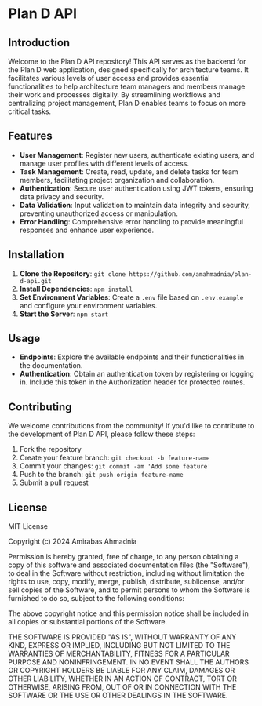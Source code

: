 # Plan D API

## Introduction
Welcome to the Plan D API repository! This API serves as the backend for the Plan D web application, designed specifically for architecture teams. It facilitates various levels of user access and provides essential functionalities to help architecture team managers and members manage their work and processes digitally. By streamlining workflows and centralizing project management, Plan D enables teams to focus on more critical tasks.

## Features
- **User Management**: Register new users, authenticate existing users, and manage user profiles with different levels of access.
- **Task Management**: Create, read, update, and delete tasks for team members, facilitating project organization and collaboration.
- **Authentication**: Secure user authentication using JWT tokens, ensuring data privacy and security.
- **Data Validation**: Input validation to maintain data integrity and security, preventing unauthorized access or manipulation.
- **Error Handling**: Comprehensive error handling to provide meaningful responses and enhance user experience.

## Installation
1. **Clone the Repository**: `git clone https://github.com/amahmadnia/plan-d-api.git`
2. **Install Dependencies**: `npm install`
3. **Set Environment Variables**: Create a `.env` file based on `.env.example` and configure your environment variables.
4. **Start the Server**: `npm start`

## Usage
- **Endpoints**: Explore the available endpoints and their functionalities in the documentation.
- **Authentication**: Obtain an authentication token by registering or logging in. Include this token in the Authorization header for protected routes.

## Contributing
We welcome contributions from the community! If you'd like to contribute to the development of Plan D API, please follow these steps:
1. Fork the repository
2. Create your feature branch: `git checkout -b feature-name`
3. Commit your changes: `git commit -am 'Add some feature'`
4. Push to the branch: `git push origin feature-name`
5. Submit a pull request

## License
MIT License

Copyright (c) 2024 Amirabas Ahmadnia

Permission is hereby granted, free of charge, to any person obtaining a copy
of this software and associated documentation files (the "Software"), to deal
in the Software without restriction, including without limitation the rights
to use, copy, modify, merge, publish, distribute, sublicense, and/or sell
copies of the Software, and to permit persons to whom the Software is
furnished to do so, subject to the following conditions:

The above copyright notice and this permission notice shall be included in all
copies or substantial portions of the Software.

THE SOFTWARE IS PROVIDED "AS IS", WITHOUT WARRANTY OF ANY KIND, EXPRESS OR
IMPLIED, INCLUDING BUT NOT LIMITED TO THE WARRANTIES OF MERCHANTABILITY,
FITNESS FOR A PARTICULAR PURPOSE AND NONINFRINGEMENT. IN NO EVENT SHALL THE
AUTHORS OR COPYRIGHT HOLDERS BE LIABLE FOR ANY CLAIM, DAMAGES OR OTHER
LIABILITY, WHETHER IN AN ACTION OF CONTRACT, TORT OR OTHERWISE, ARISING FROM,
OUT OF OR IN CONNECTION WITH THE SOFTWARE OR THE USE OR OTHER DEALINGS IN THE
SOFTWARE.
